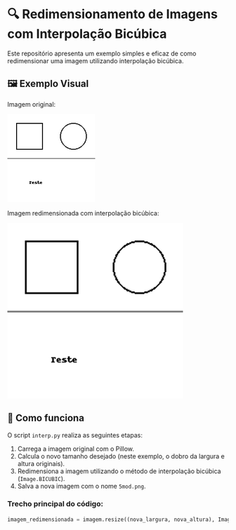 # 🔍 Redimensionamento de Imagens com Interpolação Bicúbica

Este repositório apresenta um exemplo simples e eficaz de como redimensionar uma imagem utilizando interpolação bicúbica.

## 🖼️ Exemplo Visual

Imagem original:

<img src="5.png" alt="Imagem original"/>

Imagem redimensionada com interpolação bicúbica:

<img src="5mod.png" alt="Imagem redimensionada"/>

## 🧠 Como funciona

O script `interp.py` realiza as seguintes etapas:

1. Carrega a imagem original com o Pillow.
2. Calcula o novo tamanho desejado (neste exemplo, o dobro da largura e altura originais).
3. Redimensiona a imagem utilizando o método de interpolação bicúbica (`Image.BICUBIC`).
4. Salva a nova imagem com o nome `5mod.png`.

### Trecho principal do código:

```python
imagem_redimensionada = imagem.resize((nova_largura, nova_altura), Image.BICUBIC)
